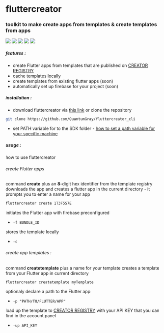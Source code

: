 # fluttercreator

### toolkit to make create apps from templates & create templates from apps

![](https://img.shields.io/github/stars/QuantumGray/fluttercreator_cli.svg) ![](https://img.shields.io/github/forks/QuantumGray/fluttercreator_cli.svg) ![](https://img.shields.io/github/tag/QuantumGray/fluttercreator_cli.svg) ![](https://img.shields.io/github/release/QuantumGray/fluttercreator_cli.svg) ![](https://img.shields.io/github/issues/QuantumGray/fluttercreator_cli.svg)

##### features :

- create Flutter apps from templates that are published on [CREATOR REGISTRY](http://google.com "fluttercreator_registry")
- cache templates locally
- create templates from existing flutter apps (soon)
- automatically set up firebase for your project (soon)

##### installation :
- download fluttercreator via [this link](http://google.com "this link") or clone the repository

```bash
git clone https://github.com/QuantumGray/fluttercreator_cli
```


- set PATH variable for to the SDK folder - [how to set a path variable for your specific machine](http://google.com "how to set a path variable for your specific machine")


##### usage :

how to use fluttercreator

###### create Flutter apps
command **create** plus an **8**-digit hex identifier from the template registry downloads the app and creates a flutter app in the current directory - it prompts you to enter a name for your app

```bash
fluttercreator create 1T3F5S7E
```

initiates the Flutter app with firebase preconfigured

- `-f BUNDLE_ID`

stores the template locally
- `-c`

###### create app templates :
command **createtemplate** plus a name for your template creates a template from your Flutter app in current directory

```bash
fluttercreator createtemplate myTemplate
```

optionaly declare a path to the Flutter app

- `-p "PATH/TO/FLUTTER/APP"`

load up the template to [CREATOR REGISTRY](http://google.com "CREATOR REGISTRY") with your API KEY that you can find in the account panel

- `-up API_KEY`
